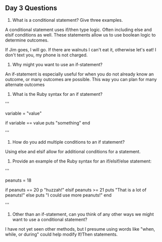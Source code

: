 ## Day 3 Questions

1. What is a conditional statement? Give three examples.

A conditional statement uses if/then type logic. Often including else and elsif
conditions as well. These statements allow us to use boolean logic to determine outcomes.

If Jim goes, I will go.
If there are walnuts I can't eat it, otherwise let's eat!
I don't text you, my phone is not charged.

1. Why might you want to use an if-statement?

An if-statement is especially useful for when you do not already know an
outcome, or many outcomes are possible. This way you can plan for many
alternate outcomes

1. What is the Ruby syntax for an if statement?

'''

variable = "value"

if variable == value
  puts "something"
end

'''

1. How do you add multiple conditions to an if statement?

Using else and elsif allow for additional conditions for a statement.

1. Provide an example of the Ruby syntax for an if/elsif/else statement:

'''

peanuts = 18

if peanuts == 20
  p "huzzah!"
elsif peanuts >= 21
  puts "That is a lot of peanuts!"
else
  puts "I could use more peanuts!"
end

'''

1. Other than an if-statement, can you think of any other ways we might want to
use a conditional statement?

I have not yet seen other methods, but I presume using words like "when, while,
or during" could help modify If/Then statements.
